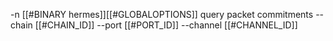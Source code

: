 -n [[#BINARY hermes]][[#GLOBALOPTIONS]] query packet commitments --chain [[#CHAIN_ID]] --port [[#PORT_ID]] --channel [[#CHANNEL_ID]]

